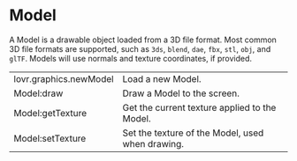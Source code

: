 <!--
category: reference
-->

Model
===

A Model is a drawable object loaded from a 3D file format.  Most common 3D file formats are
supported, such as `3ds`, `blend`, `dae`, `fbx`, `stl`, `obj`, and `glTF`.  Models will use normals
and texture coordinates, if provided.

<table>
<tr>
  <td class="pre">lovr.graphics.newModel</td>
  <td>Load a new Model.</td>
</tr>

<tr>
  <td class="pre">Model:draw</td>
  <td>Draw a Model to the screen.</td>
</tr>

<tr>
  <td class="pre">Model:getTexture</td>
  <td>Get the current texture applied to the Model.</td>
</tr>

<tr>
  <td class="pre">Model:setTexture</td>
  <td>Set the texture of the Model, used when drawing.</td>
</tr>
</table>
